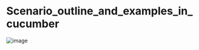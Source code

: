 # Scenario_outline_and_examples_in_cucumber
![image](https://user-images.githubusercontent.com/7100940/200136295-ee8bcf8d-6c3d-4b8c-9f09-f846bc0916ce.png)
